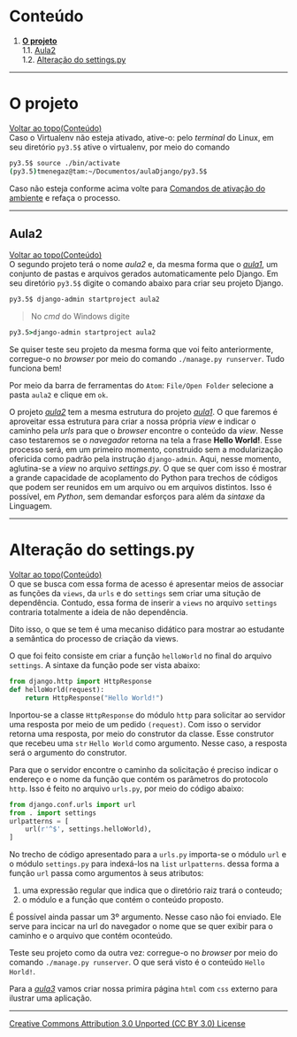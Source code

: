 # Conteúdo

1. **[O projeto](#o-projeto)**  
1.1. [Aula2](#aula2)  
1.2. [Alteração do settings.py](#alteração-do-settingspy)  

---

# O projeto
[Voltar ao topo(Conteúdo)](#conteúdo)  
Caso o Virtualenv não esteja ativado, ative-o: pelo _terminal_ do Linux, em seu diretório ```py3.5$``` ative o virtualenv,  por meio do comando
```sh
py3.5$ source ./bin/activate
(py3.5)tmenegaz@tam:~/Documentos/aulaDjango/py3.5$
```
Caso não esteja conforme acima volte para [Comandos de ativação do ambiente](#comandos-de-ativação-do-ambiente)  e refaça o processo.

---

## Aula2
[Voltar ao topo(Conteúdo)](#conteúdo)  
O segundo projeto terá o nome _aula2_ e, da mesma forma que o [_aula1_](https://github.com/tmenegaz/django/tree/master/aulaDjango/py3.5/aula1),  um conjunto de pastas e arquivos gerados automaticamente pelo Django. Em seu diretório ```py3.5$``` digite o comando abaixo para criar seu projeto Django.
```sh
py3.5$ django-admin startproject aula2
```
> No _cmd_ do Windows digite
```cmd
py3.5>django-admin startproject aula2
```

Se quiser teste seu projeto da mesma forma que voi feito anteriormente, corregue-o no _browser_ por meio do comando ```./manage.py runserver```. Tudo funciona bem!

Por meio da barra de ferramentas do ```Atom```: ```File/Open Folder``` selecione a pasta ```aula2``` e clique em ```ok```.

O projeto [_aula2_](https://github.com/tmenegaz/django/tree/master/aulaDjango/py3.5/aula2) tem a mesma estrutura do projeto [_aula1_](https://github.com/tmenegaz/django/tree/master/aulaDjango/py3.5/aula1). O que faremos é aproveitar essa estrutura para criar a nossa própria _view_ e indicar o caminho pela _urls_ para que o _browser_ encontre o conteúdo da _view_. Nesse caso testaremos se o _navegador_ retorna na tela a frase **Hello World!**. Esse processo será, em um primeiro momento, construido sem a modularização ofericida como padrão pela instrução ```django-admin```. Aqui, nesse momento, aglutina-se a _view_ no arquivo _settings.py_. O que se quer com isso é mostrar a grande capacidade de acoplamento do Python para trechos de códigos que podem ser reunidos em um arquivo ou em arquivos distintos. Isso é possível, em _Python_, sem demandar esforços para além da _sintaxe_ da Linguagem.

---

# Alteração do settings.py
[Voltar ao topo(Conteúdo)](#conteúdo)  
O que se busca com essa forma de acesso é apresentar meios de associar as funções da ```views```, da ```urls``` e do ```settings``` sem criar uma situção de dependência. Contudo, essa forma de inserir a ```views``` no arquivo ```settings``` contraria totalmente a ideia de não dependência.

Dito isso, o que se tem é uma mecaniso didático para mostrar ao estudante a semântica do processo de criação da views.

O que foi feito consiste em criar a função ```helloWorld``` no final do arquivo ```settings```. A sintaxe da função pode ser vista abaixo:
```py
from django.http import HttpResponse
def helloWorld(request):
    return HttpResponse("Hello World!")
```
Inportou-se a classe ```HttpResponse``` do módulo ```http``` para solicitar ao servidor uma resposta por meio de um pedido ```(request)```. Com isso o servidor retorna uma resposta, por meio do construtor da classe. Esse construtor que recebeu uma ```str``` ```Hello World``` como argumento. Nesse caso, a resposta será o argumento do construtor.

Para que o servidor encontre o caminho da solicitação é preciso indicar o endereço e o nome da função que contém os parâmetros do protocolo ```http```. Isso é feito no arquivo ```urls.py```, por meio do código abaixo:
```py
from django.conf.urls import url
from . import settings
urlpatterns = [
    url(r'^$', settings.helloWorld),
]
```
No trecho de código apresentado para a ```urls.py``` importa-se o módulo ```url``` e o módulo ```settings.py``` para indexá-los na ```list``` ```urlpatterns```. dessa forma a função ```url``` passa como argumentos à seus atributos:
1. uma expressão regular que indica que o diretório raiz trará o conteudo;
2. o módulo e a função que contém o conteúdo proposto.

É possível ainda passar um 3º argumento. Nesse caso não foi enviado. Ele serve para incicar na url do navegador o nome que se quer exibir para o caminho e o arquivo que contém oconteúdo.

Teste seu projeto como da outra vez: corregue-o no _browser_ por meio do comando ```./manage.py runserver```. O que será visto é o conteúdo ```Hello Horld!```.

Para a [_aula3_](https://github.com/tmenegaz/django/tree/master/aulaDjango/py3.5/aula3) vamos criar nossa primira página ```html``` com ```css``` externo para ilustrar uma aplicação.

---

[Creative Commons Attribution 3.0 Unported (CC BY 3.0) License](http://creativecommons.org/licenses/by/3.0/)
